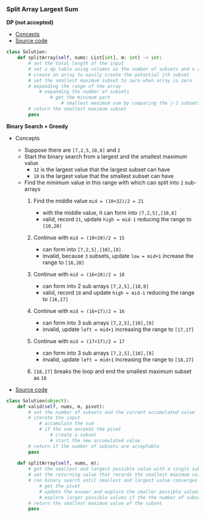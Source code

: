 ### Split Array Largest Sum
**DP (not accepted)**
- [Concepts](images/dp.png)
- [Source code](source/dp.py)
```python
class Solution:
    def splitArray(self, nums: List[int], m: int) -> int:
        # set the total length of the input
        # set a dp table using columns as the number of subsets and n as the inputs in the array
        # create an array to easily create the potential jth subset
        # set the smallest maximum subset to zero when array is zero
        # expanding the range of the array
            # expanding the number of subsets
                # get the minimum part
                    # smallest maximum sum by comparing the j-1 subsets with potential jth subsets
        # return the smallest maximum subset
        pass
```

**Binary Search + Greedy**
- Concepts    
    - Suppose there are `[7,2,5,10,8]` and `2`
    - Start the binary search from a largest and the smallest maximum value
        - `32` is the largest value that the largest subset can have
        - `10` is the largest value that the smallest subset can have  
    - Find the minimum value in this range with which can split into `2` sub-arrays
        1. Find the middle value `mid = (10+32)/2 = 21`
            - with the middle value, it can form into `[7,2,5],[10,8]` 
            - valid, record `21`, update `high = mid-1` reducing the range to `[10,20]`
            
        1. Continue with `mid = (10+20)/2 = 15`
            - can form into `[7,2,5],[10],[8]` 
            - invalid, because `3` subsets, update `low = mid+1` increase the range to `[16,20]`            
            
        1. Continue with `mid = (16+20)/2 = 18` 
            - can form into 2 sub arrays `[7,2,5],[10,8]`  
            - valid, record `18` and update `high = mid-1` reducing the range to `[16,17]`
          
        1. Continue with `mid = (16+17)/2 = 16` 
            - can form into 3 sub arrays `[7,2,5],[10],[8]`  
            - invalid, update `left = mid+1` increasing the range to `[17,17]`          
          
        1. Continue with `mid = (17+17)/2 = 17` 
            - can form into 3 sub arrays `[7,2,5],[10],[8]`  
            - invalid, update `left = mid+1` increasing the range to `[18,17]`
         
        1. `[18,17]` breaks the loop and end the smallest maximum subset as `18` 
         
- [Source code](source/binary.py)
```python
class Solution(object):
    def valid(self, nums, m, pivot):
        # set the number of subsets and the current accumulated value
        # iterate the input
            # accumulate the sum
            # if the sum exceeds the pivot 
                # create a subset 
                # start the new accumulated value 
        # return if the number of subsets are acceptable
        pass
    
    def splitArray(self, nums, m):
        # get the smallest and largest possible value with a single subset
        # set the returning value that records the smallest maximum value of the subset        
        # run binary search until smallest and largest value converges
            # get the pivot
            # update the answer and explore the smaller possible values if the number of subsets are valid     
            # explore larger possible values if the the number of subsets are invalid      
        # return the smallest maximum value of the subset 
        pass
```